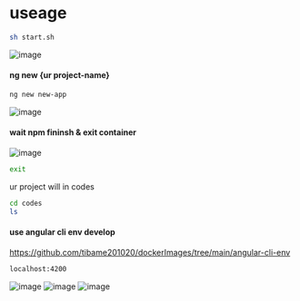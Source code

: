 # useage
```bash
sh start.sh
```
![image](https://user-images.githubusercontent.com/78014702/227814873-3fc2109c-464f-439d-b0c2-9b28d8e038ed.png)

#### ng new {ur project-name}
```bash
ng new new-app
```
![image](https://user-images.githubusercontent.com/78014702/227814955-339749e7-6090-4627-bfab-0e9d3675681f.png)
#### wait npm fininsh & exit container
![image](https://user-images.githubusercontent.com/78014702/227815065-8ab5e3c3-13bb-4002-97ff-6da25f4e59c7.png)
```bash
exit
```
ur project will in codes
```bash
cd codes
ls
```

#### use angular cli env develop
https://github.com/tibame201020/dockerImages/tree/main/angular-cli-env

```bash
localhost:4200
```

![image](https://user-images.githubusercontent.com/78014702/227815215-179a9c85-3325-486d-ab66-5320378524d9.png)
![image](https://user-images.githubusercontent.com/78014702/227815279-a421eb5f-78a3-4c2e-8c00-32da5c8424ad.png)
![image](https://user-images.githubusercontent.com/78014702/227815297-93eb79f1-409b-4b2c-9fcc-14125b865a26.png)

